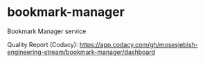 # bookmark-manager
Bookmark Manager service

Quality Report (Codacy): https://app.codacy.com/gh/mosesjebish-engineering-stream/bookmark-manager/dashboard
